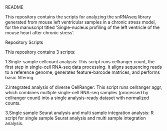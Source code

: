 README

This repository contains the scripts for analyzing the snRNAseq library generated from mouse left ventricular samples in a chronic stress model, for the manuscript titled 'Single-nucleus profiling of the left ventricle of the mouse heart after chronic stress’.

Repository Scripts

This repository contains 3 scripts:

1.Single-sample cellcount analysis: This script runs cellranger count, the first step in single-cell RNA-seq data processing. It aligns sequencing reads to a reference genome, generates feature-barcode matrices, and performs basic filtering.

2.Integrated analysis of diverse CellRanger: This script runs cellranger aggr, which combines multiple single-cell RNA-seq samples (processed by cellranger count) into a single analysis-ready dataset with normalized counts.

3.Single sample Seurat analysis and multi sample integration analysis: R script for single sample Seurat analysis and multi sample integration analysis.
